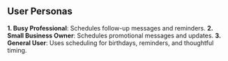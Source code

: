 ## User Personas

**1. Busy Professional**: Schedules follow-up messages and reminders.
**2. Small Business Owner**: Schedules promotional messages and updates.
**3. General User**: Uses scheduling for birthdays, reminders, and thoughtful timing.